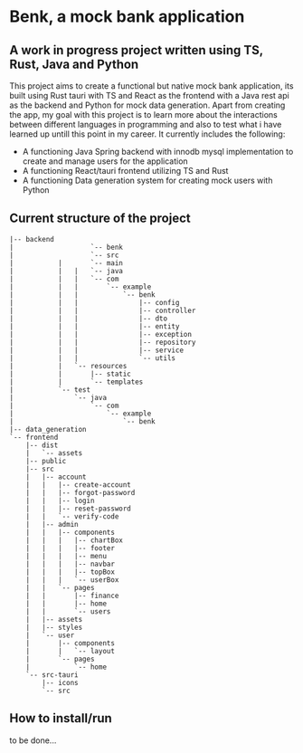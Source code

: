 # Benk, a mock bank application

## A work in progress project written using TS, Rust, Java and Python

This project aims to create a functional but native mock bank application, its built using Rust tauri with TS and React as the frontend with a Java rest api as the backend and Python for mock data generation. Apart from creating the app, my goal with this project is to learn more about the interactions between different languages in programming and also to test what i have learned up untill this point in my career. It currently includes the following:

* A functioning Java Spring backend with innodb mysql implementation to create and manage users for the application
* A functioning React/tauri frontend utilizing TS and Rust
* A functioning Data generation system for creating mock users with Python

## Current structure of the project
```
|-- backend
|                   `-- benk
|                   `-- src
|           |       `-- main
|           |   |   `-- java
|           |   |   `-- com
|           |   |       `-- example
|           |   |           `-- benk
|           |   |               |-- config
|           |   |               |-- controller
|           |   |               |-- dto
|           |   |               |-- entity
|           |   |               |-- exception
|           |   |               |-- repository
|           |   |               |-- service
|           |   |               `-- utils
|           |   `-- resources
|           |       |-- static
|           |       `-- templates
|           `-- test
|               `-- java
|                   `-- com
|                       `-- example
|                           `-- benk
|-- data_generation
`-- frontend
    |-- dist
    |   `-- assets
    |-- public
    |-- src
    |   |-- account
    |   |   |-- create-account
    |   |   |-- forgot-password
    |   |   |-- login
    |   |   |-- reset-password
    |   |   `-- verify-code
    |   |-- admin
    |   |   |-- components
    |   |   |   |-- chartBox
    |   |   |   |-- footer
    |   |   |   |-- menu
    |   |   |   |-- navbar
    |   |   |   |-- topBox
    |   |   |   `-- userBox
    |   |   `-- pages
    |   |       |-- finance
    |   |       |-- home
    |   |       `-- users
    |   |-- assets
    |   |-- styles
    |   `-- user
    |       |-- components
    |       |   `-- layout
    |       `-- pages
    |           `-- home
    `-- src-tauri
        |-- icons
        `-- src

```
## How to install/run
to be done...
